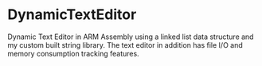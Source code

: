 # DynamicTextEditor
Dynamic Text Editor in ARM Assembly using a linked list data structure and my custom built string library. The text editor in addition has file I/O and memory consumption tracking features.

